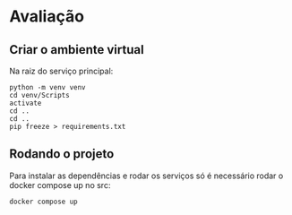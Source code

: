 # Avaliação

## Criar o ambiente virtual

Na raiz do serviço principal:

```
python -m venv venv
cd venv/Scripts
activate
cd ..
cd ..
pip freeze > requirements.txt
```

## Rodando o projeto

Para instalar as dependências e rodar os serviços só é necessário rodar o docker compose up no src:

```
docker compose up
```